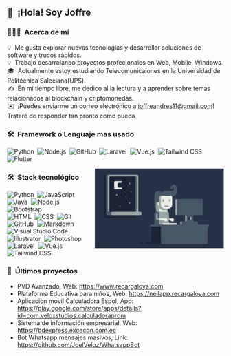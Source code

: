 ## 👋 &nbsp;¡Hola! Soy Joffre

### 👨🏻‍💻 &nbsp;Acerca de mí

💡 &nbsp;Me gusta explorar nuevas tecnologías y desarrollar soluciones de software y trucos rápidos.\
💡 &nbsp;Trabajo desarrolando proyectos profecionales en Web, Mobile, Windows.\
🎓 &nbsp;Actualmente estoy estudiando Telecomunicaiones en la Universidad de Politécnica Saleciana(UPS).\
✍️ &nbsp;En mi tiempo libre, me dedico al la lectura y a aprender sobre temas relacionados al blockchain y criptomonedas.\
✉️ &nbsp;¡Puedes enviarme un correo electrónico a joffreandres11@gmail.com! Trataré de responder tan pronto como pueda.

### 🛠 &nbsp;Framework o Lenguaje mas usado

![Python](https://img.shields.io/badge/-Python-05122A?style=flat&logo=python)&nbsp;
![Node.js](https://img.shields.io/badge/-Node.js-05122A?style=flat&logo=node.js)&nbsp;
![GitHub](https://img.shields.io/badge/-GitHub-05122A?style=flat&logo=github)&nbsp;
![Laravel](https://img.shields.io/badge/-Laravel-05122A?style=flat&logo=laravel)&nbsp;
![Vue.js](https://img.shields.io/badge/-Vue.js-05122A?style=flat&logo=vue.js)&nbsp;
![Tailwind CSS](https://img.shields.io/badge/-Tailwind%20CSS-05122A?style=flat&logo=tailwind-css)&nbsp;
![Flutter](https://img.shields.io/badge/Flutter-%2302569B.svg?style=for-the-badge&logo=Flutter&logoColor=white)&nbsp;


<img alt="Night Coding" src="https://raw.githubusercontent.com/AVS1508/AVS1508/master/assets/Night-Coding.gif" align="right"/>

### 🛠 &nbsp;Stack tecnológico

![Python](https://img.shields.io/badge/-Python-05122A?style=flat&logo=python)&nbsp;
![JavaScript](https://img.shields.io/badge/-JavaScript-05122A?style=flat&logo=javascript)&nbsp;
![Java](https://img.shields.io/badge/-Java-05122A?style=flat&logo=Java&logoColor=FFA518)&nbsp;
![Node.js](https://img.shields.io/badge/-Node.js-05122A?style=flat&logo=node.js)&nbsp;
![Bootstrap](https://img.shields.io/badge/-Bootstrap-05122A?style=flat&logo=bootstrap&logoColor=563D7C)\
![HTML](https://img.shields.io/badge/-HTML-05122A?style=flat&logo=HTML5)&nbsp;
![CSS](https://img.shields.io/badge/-CSS-05122A?style=flat&logo=CSS3&logoColor=1572B6)&nbsp;
![Git](https://img.shields.io/badge/-Git-05122A?style=flat&logo=git)&nbsp;
![GitHub](https://img.shields.io/badge/-GitHub-05122A?style=flat&logo=github)&nbsp;
![Markdown](https://img.shields.io/badge/-Markdown-05122A?style=flat&logo=markdown)\
![Visual Studio Code](https://img.shields.io/badge/-Visual%20Studio%20Code-05122A?style=flat&logo=visual-studio-code&logoColor=007ACC)&nbsp;
![Illustrator](https://img.shields.io/badge/-Illustrator-05122A?style=flat&logo=adobe-illustrator)&nbsp;
![Photoshop](https://img.shields.io/badge/-Photoshop-05122A?style=flat&logo=adobe-photoshop)&nbsp;
![Laravel](https://img.shields.io/badge/-Laravel-05122A?style=flat&logo=laravel)&nbsp;
![Vue.js](https://img.shields.io/badge/-Vue.js-05122A?style=flat&logo=vue.js)&nbsp;
![Tailwind CSS](https://img.shields.io/badge/-Tailwind%20CSS-05122A?style=flat&logo=tailwind-css)&nbsp;


### 🧩 &nbsp;Últimos proyectos

- PVD Avanzado, Web: https://www.recargaloya.com
- Plataforma Educativa para niños, Web: https://neilapp.recargaloya.com
- Aplicacion movil Calculadora Espol, App: https://play.google.com/store/apps/details?id=com.veloxstudios.calculadoraprom
- Sistema de información empresarial, Web: https://bdexpress.excecon.com.ec
- Bot Whatsapp mensajes masivos, Link: https://github.com/JoelVeloz/WhatsappBot
